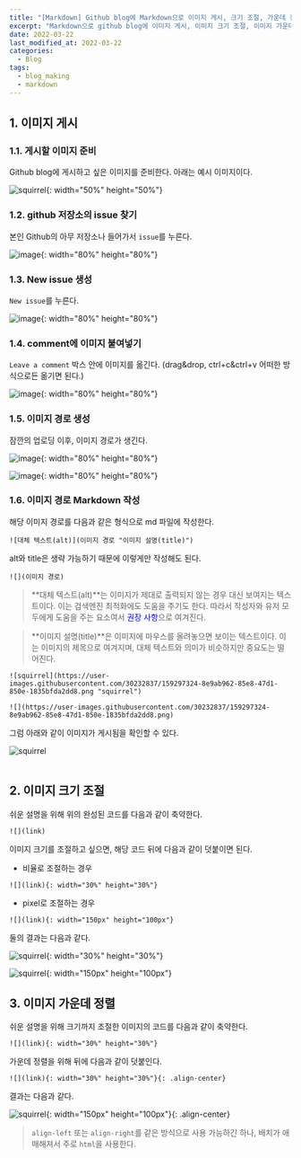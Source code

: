 ```yaml
---
title: "[Markdown] Github blog에 Markdown으로 이미지 게시, 크기 조절, 가운데 정렬"
excerpt: "Markdown으로 github blog에 이미지 게시, 이미지 크기 조절, 이미지 가운데 정렬을 한다."
date: 2022-03-22
last_modified_at: 2022-03-22
categories:
  - Blog
tags:
  - blog_making
  - markdown
---
```


## 1. 이미지 게시
### 1.1. 게시할 이미지 준비
Github blog에 게시하고 싶은 이미지를 준비한다. 아래는 예시 이미지이다.

![squirrel](https://user-images.githubusercontent.com/30232837/159294626-eef2b3c3-322c-468b-94f3-5d05939cf3e6.png "squirrel"){: width="50%" height="50%"}

### 1.2. github 저장소의 issue 찾기
본인 Github의 아무 저장소나 들어가서 `issue`를 누른다.

![image](https://user-images.githubusercontent.com/30232837/159294531-c7692552-4b27-4635-bd9d-076c3667a1fd.png "image"){: width="80%" height="80%"}

### 1.3. New issue 생성
`New issue`를 누른다.

![image](https://user-images.githubusercontent.com/30232837/159295582-37dcfa7d-353b-4ece-8592-520f0b03da69.png "image"){: width="80%" height="80%"}

### 1.4. comment에 이미지 붙여넣기
`Leave a comment` 박스 안에 이미지를 옮긴다. (drag&drop, ctrl+c&ctrl+v 어떠한 방식으로든 옮기면 된다.)

![image](https://user-images.githubusercontent.com/30232837/159295800-196f73a7-91cd-4799-bcfc-98848c5e9f16.png "image"){: width="80%" height="80%"}

### 1.5. 이미지 경로 생성
잠깐의 업로딩 이후, 이미지 경로가 생긴다.

![image](https://user-images.githubusercontent.com/30232837/159296554-f2ad557f-0f06-4066-abc9-ca0b753f5f18.png "image"){: width="80%" height="80%"}

![image](https://user-images.githubusercontent.com/30232837/159296746-b8883386-192f-46f9-86c2-3cd63fa5e12e.png "image"){: width="80%" height="80%"}

### 1.6. 이미지 경로 Markdown 작성
해당 이미지 경로를 다음과 같은 형식으로 md 파일에 작성한다.

```
![대체 텍스트(alt)](이미지 경로 "이미지 설명(title)")
```

alt와 title은 생략 가능하기 때문에 이렇게만 작성해도 된다.

```
![](이미지 경로)
```
  
> **대체 텍스트(alt)**는 이미지가 제대로 출력되지 않는 경우 대신 보여지는 텍스트이다. 이는 검색엔진 최적화에도 도움을 주기도 한다. 따라서 작성자와 유저 모두에게 도움을 주는 요소여서 <span style="color:blue">권장 사항</span>으로 여겨진다.

> **이미지 설명(title)**은 이미지에 마우스를 올려놓으면 보이는 텍스트이다. 이는 이미지의 제목으로 여겨지며, 대체 
텍스트와 의미가 비슷하지만 중요도는 떨어진다. 


```
![squirrel](https://user-images.githubusercontent.com/30232837/159297324-8e9ab962-85e8-47d1-850e-1835bfda2dd8.png "squirrel")
```
```
![](https://user-images.githubusercontent.com/30232837/159297324-8e9ab962-85e8-47d1-850e-1835bfda2dd8.png)
```

그럼 아래와 같이 이미지가 게시됨을 확인할 수 있다.

![squirrel](https://user-images.githubusercontent.com/30232837/159297324-8e9ab962-85e8-47d1-850e-1835bfda2dd8.png "squirrel")
<br><br>
## 2. 이미지 크기 조절

쉬운 설명을 위해 위의 완성된 코드를 다음과 같이 축약한다.

```
![](link)
```

이미지 크기를 조절하고 싶으면, 해당 코드 뒤에 다음과 같이 덧붙이면 된다.

* 비율로 조절하는 경우

```
![](link){: width="30%" height="30%"}
```
* pixel로 조절하는 경우

```
![](link){: width="150px" height="100px"}
```

둘의 결과는 다음과 같다.

![squirrel](https://user-images.githubusercontent.com/30232837/159297324-8e9ab962-85e8-47d1-850e-1835bfda2dd8.png "squirrel"){: width="30%" height="30%"}

![squirrel](https://user-images.githubusercontent.com/30232837/159297324-8e9ab962-85e8-47d1-850e-1835bfda2dd8.png "squirrel"){: width="150px" height="100px"}

## 3. 이미지 가운데 정렬

쉬운 설명을 위해 크기까지 조절한 이미지의 코드를 다음과 같이 축약한다.

```
![](link){: width="30%" height="30%"}
```

가운데 정렬을 위해 뒤에 다음과 같이 덧붙인다.

```
![](link){: width="30%" height="30%"}{: .align-center}
```

결과는 다음과 같다.

![squirrel](https://user-images.githubusercontent.com/30232837/159297324-8e9ab962-85e8-47d1-850e-1835bfda2dd8.png "squirrel"){: width="150px" height="100px"}{: .align-center}

> `align-left` 또는 `align-right`를 같은 방식으로 사용 가능하긴 하나, 배치가 애매해져서 주로 `html`을 사용한다.